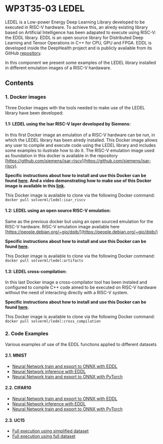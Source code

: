 # WP3T35-03 LEDEL

LEDEL is a Low-power Energy Deep Learning Library developed to be executed in RISC-V hardware. To achieve this, an alredy existing library based on Artificial Intelligence has been adapated to execute using RISC-V: the EDDL library. EDDL is an open source library for Distributed Deep Learning and Tensor Operations in C++ for CPU, GPU and FPGA. EDDL is developed inside the DeepHealth project and is publicly available from its GitHub [repository](https://github.com/deephealthproject/eddl).

In this component we present some examples of the LEDEL library installed in different emulation images of a RISC-V hardaware.

## Contents

### 1. Docker images

Three Docker images with the tools needed to make use of the LEDEL library have been developed:

  #### 1.1: LEDEL using the Isar RISC-V layer developed by Siemens:
  
  In this first Docker image an emulation of a RISC-V hardware can be run, in which the LEDEL library has been alredy installed. This Docker image allows any user to compile and execute code using the LEDEL library and includes some examples to ilustrate how to do it. The RISC-V emulation image used as foundation in this docker is available in the repository [https://github.com/siemens/isar-riscv](https://github.com/siemens/isar-riscv).
 
  **Specific instructions about how to install and use this Docker can be found [here](https://github.com/project-fractal/WP3/blob/main/Components/WP3T35-03%20LEDEL/docker_use/isar_riscv/README.md). And a video demonstrating how to make use of this Docker image is available in this [link](https://ikerlan.sharepoint.com/:v:/r/sites/FRACTAL_project/Documentos%20compartidos/WP9%20-%20Exploitation,%20Dissemination,%20Training%20,%20Stan/Training/Trainig%20videos/LEDEL_component_training_video.mp4?csf=1&web=1&e=SwiYdh).**
 
This Docker image is available to clone via the following Docker command:
  ```docker pull solverml/ledel:isar_riscv```
  
  #### 1.2: LEDEL using an open source RISC-V emulation:
  
  Same as the previous docker but using an open sourced emulation for the RISC-V hardware. RISC-V emulation image available here [https://people.debian.org/~gio/dqib/](https://people.debian.org/~gio/dqib/)

  **Specific instructions about how to install and use this Docker can be found [here](https://github.com/project-fractal/WP3/tree/main/Components/WP3T35-03%20LEDEL/docker_use/open_source_riscv/README.md).**

  This Docker image is available to clone via the following Docker command:
  ```docker pull solverml/ledel:artifacts```
  
  #### 1.3: LEDEL cross-compilation:
 
  In this last Docker image a cross-compilator tool has been instaled and configured to compile C++ code aimed to be executed on RISC-V hardware without the need of interacting directly with a RISC-V system.
 
**Specific instructions about how to install and use this Docker can be found [here]( https://github.com/project-fractal/WP3/tree/main/Components/WP3T35-03%20LEDEL/docker_use/cross_compilation_tool/README.md).** 
 
 This Docker image is available to clone via the following Docker command:
  ```docker pull solverml/ledel:cross_compilation```
  
### 2. Code Examples

  Various examples of use of the EDDL functions applied to different datasets
  
  #### 2.1. MNIST
  - [Neural Network train and export to ONNX with EDDL](https://github.com/project-fractal/WP3/tree/main/Components/WP3T35-03%20LEDEL/code_examples/MNIST/eddl_training)
  - [Neural Network inference with EDDL](https://github.com/project-fractal/WP3/tree/main/Components/WP3T35-03%20LEDEL/code_examples/MNIST/eddl_inference)
  - [Neural Network train and export to ONNX with PyTorch](https://github.com/project-fractal/WP3/tree/main/Components/WP3T35-03%20LEDEL/code_examples/MNIST/pytorch_training)
  
  #### 2.2. CIFAR10
  - [Neural Network train and export to ONNX with EDDL](https://github.com/project-fractal/WP3/tree/main/Components/WP3T35-03%20LEDEL/code_examples/CIFAR10/eddl_train)
  - [Neural Network inference with EDDL](https://github.com/project-fractal/WP3/tree/main/Components/WP3T35-03%20LEDEL/code_examples/CIFAR10/eddl_inference)
  - [Neural Network train and export to ONNX with PyTorch](https://github.com/project-fractal/WP3/tree/main/Components/WP3T35-03%20LEDEL/code_examples/CIFAR10/pytorch_train)
  
  #### 2.3. UC15
  - [Full execution using simplified dataset](https://github.com/project-fractal/WP3/tree/main/Components/WP3T35-03%20LEDEL/code_examples/UC15/reduced_example)
  - [Full execution using full dataset](https://github.com/project-fractal/WP3/tree/main/Components/WP3T35-03%20LEDEL/code_examples/UC15/full_example)
  
